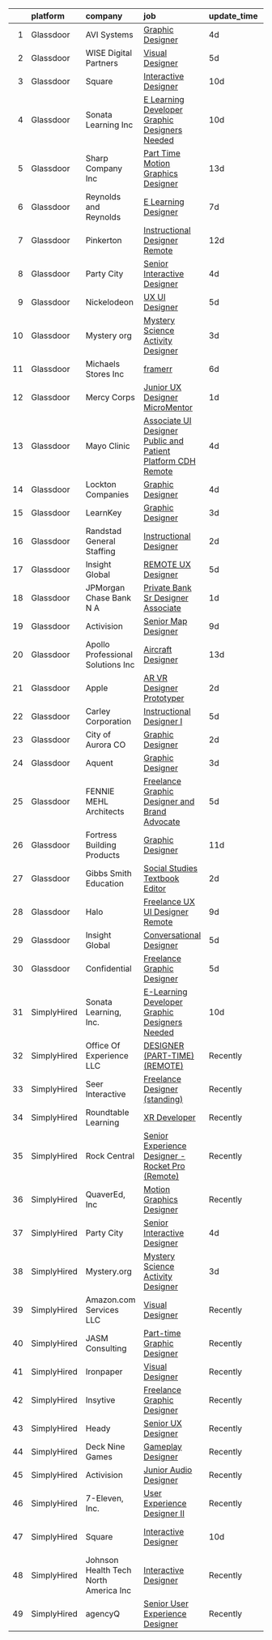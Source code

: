 

|    | platform    | company                               | job                                                                                                                                                                                                                                                                                                                                                                                                                                                                                                                                                                                                                                                                                                                                                                                                                                                                                                                                                                                                                                                                                                                                                                                                                                                                                                         | update_time   | location                |
|---:|:------------|:--------------------------------------|:------------------------------------------------------------------------------------------------------------------------------------------------------------------------------------------------------------------------------------------------------------------------------------------------------------------------------------------------------------------------------------------------------------------------------------------------------------------------------------------------------------------------------------------------------------------------------------------------------------------------------------------------------------------------------------------------------------------------------------------------------------------------------------------------------------------------------------------------------------------------------------------------------------------------------------------------------------------------------------------------------------------------------------------------------------------------------------------------------------------------------------------------------------------------------------------------------------------------------------------------------------------------------------------------------------|:--------------|:------------------------|
|  1 | Glassdoor   | AVI Systems                           | [Graphic Designer](https://www.glassdoor.com/partner/jobListing.htm?pos=125&ao=1136043&s=58&guid=0000018137c645eeb8632a0ae9c3869a&src=GD_JOB_AD&t=SR&vt=w&cs=1_b40a6cd0&cb=1654498150615&jobListingId=1007910419700&jrtk=3-0-1g4rschglr16a801-1g4rschh52cgv000-d030ec40bb1ca68d-)                                                                                                                                                                                                                                                                                                                                                                                                                                                                                                                                                                                                                                                                                                                                                                                                                                                                                                                                                                                                                           | 4d            | Remote                  |
|  2 | Glassdoor   | WISE Digital Partners                 | [Visual Designer](https://www.glassdoor.com/partner/jobListing.htm?pos=128&ao=1136043&s=58&guid=0000018137c645eeb8632a0ae9c3869a&src=GD_JOB_AD&t=SR&vt=w&ea=1&cs=1_04352a45&cb=1654498150615&jobListingId=1007905260768&jrtk=3-0-1g4rschglr16a801-1g4rschh52cgv000-3c37b858ffb069c6-)                                                                                                                                                                                                                                                                                                                                                                                                                                                                                                                                                                                                                                                                                                                                                                                                                                                                                                                                                                                                                       | 5d            | Remote                  |
|  3 | Glassdoor   | Square                                | [Interactive Designer](https://www.glassdoor.com/partner/jobListing.htm?pos=111&ao=1136043&s=58&guid=0000018137c645eeb8632a0ae9c3869a&src=GD_JOB_AD&t=SR&vt=w&cs=1_46321f2a&cb=1654498150610&jobListingId=1007896668853&jrtk=3-0-1g4rschglr16a801-1g4rschh52cgv000-40296323c81d9032-)                                                                                                                                                                                                                                                                                                                                                                                                                                                                                                                                                                                                                                                                                                                                                                                                                                                                                                                                                                                                                       | 10d           | Austin, TX              |
|  4 | Glassdoor   | Sonata Learning  Inc                  | [E Learning Developer Graphic Designers Needed](https://www.glassdoor.com/partner/jobListing.htm?pos=112&ao=1136043&s=58&guid=0000018137c645eeb8632a0ae9c3869a&src=GD_JOB_AD&t=SR&vt=w&ea=1&cs=1_2078718a&cb=1654498150611&jobListingId=1007894756360&jrtk=3-0-1g4rschglr16a801-1g4rschh52cgv000-3850526d8ceb3346-)                                                                                                                                                                                                                                                                                                                                                                                                                                                                                                                                                                                                                                                                                                                                                                                                                                                                                                                                                                                         | 10d           | Remote                  |
|  5 | Glassdoor   | Sharp   Company  Inc                  | [Part Time Motion Graphics Designer](https://www.glassdoor.com/partner/jobListing.htm?pos=120&ao=1136043&s=58&guid=0000018137c645eeb8632a0ae9c3869a&src=GD_JOB_AD&t=SR&vt=w&ea=1&cs=1_00756785&cb=1654498150614&jobListingId=1007885419273&jrtk=3-0-1g4rschglr16a801-1g4rschh52cgv000-3bbda6d6bc3b6c12-)                                                                                                                                                                                                                                                                                                                                                                                                                                                                                                                                                                                                                                                                                                                                                                                                                                                                                                                                                                                                    | 13d           | Remote                  |
|  6 | Glassdoor   | Reynolds and Reynolds                 | [E Learning Designer](https://www.glassdoor.com/partner/jobListing.htm?pos=113&ao=1136043&s=58&guid=0000018137c645eeb8632a0ae9c3869a&src=GD_JOB_AD&t=SR&vt=w&cs=1_6ac9f141&cb=1654498150611&jobListingId=1007900552330&jrtk=3-0-1g4rschglr16a801-1g4rschh52cgv000-e96f4445aee680da-)                                                                                                                                                                                                                                                                                                                                                                                                                                                                                                                                                                                                                                                                                                                                                                                                                                                                                                                                                                                                                        | 7d            | Houston, TX             |
|  7 | Glassdoor   | Pinkerton                             | [Instructional Designer  Remote ](https://www.glassdoor.com/partner/jobListing.htm?pos=104&ao=1110586&s=58&guid=0000018137c645eeb8632a0ae9c3869a&src=GD_JOB_AD&t=SR&vt=w&cs=1_ba796b36&cb=1654498150200&jobListingId=1007890718547&cpc=AC285F3A3ECA6BB0&jrtk=3-0-1g4rschglr16a801-1g4rschh52cgv000-fe6a22d033b9ac05--6NYlbfkN0DEMI6QzMzxi0DD_pMYXICmFoJq-H5LrGXX8bv2zgXFdjxvhNogYZCFzXGj-zNuDRxHoF_Bt1VYN52DVKsSQctlLdwDVnpBk5_SQbD2TLixuSQxH7xyGknGsrPFg1PUvYVwIuWl4RUqDBgmLUjoobMYFjODVUMlQwjFbAQC0nkIH71_QZ9DXD2uiQARXgSyx5G7SIIgC2F1AExDlL7CoDHxWOKre3cbhfi1mECI0WUWW2BbKmYrTyhmPcQ48pRawzsHGBrgPGdD5ANUcZIF0ToBQ1WRvZKsiRL7S028Zux-7_a3KGOPish7iOvNAyHaLHiWtiSqJ1pkukjDXqIFJ_mdRIsbBeF1ZpANQ-A8GE8nryN2DK1daGssuoQn90uu7T1aBAHQ5Yiy7TeNwpdgAkaMNVrtnoyNh3phKq1ffZ3avflx6ucr7H3HX7r6h1uyIA7w7M1AM3JMLCWyU2yDXIyRFJYGRYh9WBDEKrjGw9kX1DuvkdHd5g06X5hcoSeGk760sE-zksgm9fWezBjAbUizMHA4lsMMvTs%3D)                                                                                                                                                                                                                                                                                                                                                                                                         | 12d           | Remote                  |
|  8 | Glassdoor   | Party City                            | [Senior Interactive Designer](https://www.glassdoor.com/partner/jobListing.htm?pos=103&ao=1110586&s=58&guid=0000018137c645eeb8632a0ae9c3869a&src=GD_JOB_AD&t=SR&vt=w&ea=1&cs=1_ecb88ec6&cb=1654498150608&jobListingId=1007909529271&cpc=0C139D4CAD5A6DB2&jrtk=3-0-1g4rschglr16a801-1g4rschh52cgv000-8769dfc360d25208--6NYlbfkN0ALyhAUN4-rMnQis_n0DgkUvmAya-wWUdlU29uRgGT9KIzKCXIeS5itAw0GIAujaTy37iTorclyPI3vPqg1iZ9IXdL5ELBGGCW2AVh8eBw2QmaRPyAXe8ZiSbFo-Gs4IXN-8xSQhkPzltXA4JI3kcRoOU8Zbra8vcPgPYSRCbcID6KdafD0JdlSP0szyyZkvaTQ2-brgLzyQospbIuAAHtSYe_X6XEGyb1cWJNy8gm0oxVivgMVSmhrAvRhQlttQ4UyaOPecVp-w8yqUz-0B6dwOjQBVw2wmf6E3dooqBZz0LMchAJ-SqGG4JVi7hMJBwVQX9ggpwkQMd2UgAkIRDtHAjtVVw6FIaefy6WEZyW4mtS3Ke87pAwynXmv16RGQMCJGT8yKQ29jTSfszINuL6UwVHvYgWDjh2vt4pGNmiULz-TpjWsmOgtV20gaN12EvI0jaMFNLFD6c5bI7WdE2dIoriUoSBHP0jBwYJG2uoHInmfaY7WLV6i3ggmDDPnpq8FCvGPB33a9w%3D%3D)                                                                                                                                                                                                                                                                                                                                                                                                                          | 4d            | Remote                  |
|  9 | Glassdoor   | Nickelodeon                           | [UX UI Designer](https://www.glassdoor.com/partner/jobListing.htm?pos=119&ao=1136043&s=58&guid=0000018137c645eeb8632a0ae9c3869a&src=GD_JOB_AD&t=SR&vt=w&cs=1_d3f7ae86&cb=1654498150614&jobListingId=1007907625113&jrtk=3-0-1g4rschglr16a801-1g4rschh52cgv000-62681c61c7bc432c-)                                                                                                                                                                                                                                                                                                                                                                                                                                                                                                                                                                                                                                                                                                                                                                                                                                                                                                                                                                                                                             | 5d            | New York, NY            |
| 10 | Glassdoor   | Mystery org                           | [Mystery Science Activity Designer](https://www.glassdoor.com/partner/jobListing.htm?pos=114&ao=1136043&s=58&guid=0000018137c645eeb8632a0ae9c3869a&src=GD_JOB_AD&t=SR&vt=w&cs=1_cb5c513f&cb=1654498150611&jobListingId=1007914048856&jrtk=3-0-1g4rschglr16a801-1g4rschh52cgv000-bef984a7a551051b-)                                                                                                                                                                                                                                                                                                                                                                                                                                                                                                                                                                                                                                                                                                                                                                                                                                                                                                                                                                                                          | 3d            | Remote                  |
| 11 | Glassdoor   | Michaels Stores  Inc                  | [framerr](https://www.glassdoor.com/partner/jobListing.htm?pos=126&ao=1136043&s=58&guid=0000018137c645eeb8632a0ae9c3869a&src=GD_JOB_AD&t=SR&vt=w&cs=1_500bfc5a&cb=1654498150615&jobListingId=1007902141895&jrtk=3-0-1g4rschglr16a801-1g4rschh52cgv000-c3e0c7be592bd07d-)                                                                                                                                                                                                                                                                                                                                                                                                                                                                                                                                                                                                                                                                                                                                                                                                                                                                                                                                                                                                                                    | 6d            | Des Peres, MO           |
| 12 | Glassdoor   | Mercy Corps                           | [Junior UX Designer   MicroMentor](https://www.glassdoor.com/partner/jobListing.htm?pos=122&ao=1136043&s=58&guid=0000018137c645eeb8632a0ae9c3869a&src=GD_JOB_AD&t=SR&vt=w&cs=1_10f93e17&cb=1654498150614&jobListingId=1007917523268&jrtk=3-0-1g4rschglr16a801-1g4rschh52cgv000-5def564e075e7e9c-)                                                                                                                                                                                                                                                                                                                                                                                                                                                                                                                                                                                                                                                                                                                                                                                                                                                                                                                                                                                                           | 1d            | Portland, OR            |
| 13 | Glassdoor   | Mayo Clinic                           | [Associate UI Designer   Public and Patient Platform   CDH  Remote](https://www.glassdoor.com/partner/jobListing.htm?pos=118&ao=1136043&s=58&guid=0000018137c645eeb8632a0ae9c3869a&src=GD_JOB_AD&t=SR&vt=w&cs=1_89090392&cb=1654498150614&jobListingId=1007909631194&jrtk=3-0-1g4rschglr16a801-1g4rschh52cgv000-8092412370b23259-)                                                                                                                                                                                                                                                                                                                                                                                                                                                                                                                                                                                                                                                                                                                                                                                                                                                                                                                                                                          | 4d            | Rochester, MN           |
| 14 | Glassdoor   | Lockton Companies                     | [Graphic Designer](https://www.glassdoor.com/partner/jobListing.htm?pos=117&ao=1136043&s=58&guid=0000018137c645eeb8632a0ae9c3869a&src=GD_JOB_AD&t=SR&vt=w&ea=1&cs=1_08776e61&cb=1654498150613&jobListingId=1007910319555&jrtk=3-0-1g4rschglr16a801-1g4rschh52cgv000-08a905fe688eb72c-)                                                                                                                                                                                                                                                                                                                                                                                                                                                                                                                                                                                                                                                                                                                                                                                                                                                                                                                                                                                                                      | 4d            | Remote                  |
| 15 | Glassdoor   | LearnKey                              | [Graphic Designer](https://www.glassdoor.com/partner/jobListing.htm?pos=127&ao=1136043&s=58&guid=0000018137c645eeb8632a0ae9c3869a&src=GD_JOB_AD&t=SR&vt=w&ea=1&cs=1_b5b8cc14&cb=1654498150615&jobListingId=1007914139461&jrtk=3-0-1g4rschglr16a801-1g4rschh52cgv000-8a083b134e328858-)                                                                                                                                                                                                                                                                                                                                                                                                                                                                                                                                                                                                                                                                                                                                                                                                                                                                                                                                                                                                                      | 3d            | Remote                  |
| 16 | Glassdoor   | Randstad General Staffing             | [Instructional Designer](https://www.glassdoor.com/partner/jobListing.htm?pos=107&ao=1110586&s=58&guid=0000018137c645eeb8632a0ae9c3869a&src=GD_JOB_AD&t=SR&vt=w&ea=1&cs=1_7fe17f36&cb=1654498150609&jobListingId=1007917066812&cpc=8795CF9063CD573D&jrtk=3-0-1g4rschglr16a801-1g4rschh52cgv000-791437f29ce4b121--6NYlbfkN0BP0SNj5t90jkfF5SbRhYc-YYyKnIlIACqwosTKYtJiUOPFcGVraBBNH3PqNVaKMlPjSscG7ARDXxDSnlhlQTQquzaLdv3PkoUFxAWWXEns25B0dF3uL1SdPQDGzZeCRsggNFJ9zosbXUAV38aSrmwAwlf49YE46DIuyznBUx7H9xWQS9FmqrQ-HmfNPtDUMZWH7xJzK_vg0r-XMDawV7mOmLhLp-KclHPrF1xck6Fa_mXbpHG9kkGonUxUsCWNyD3NS7AVMbhfxCllVH_Mys3RAWKOyIUcX7Jlg_6D50OfMWVmdB8p8HCS2owUJbhSblewNxn0Xdtf_gwIdKS1_zYWxd6D9N7p83WH5UuTU9yXoVgH2Myvlxim0YIHxrJ8enrhNKGuZVBPw_FLWWRaZzUyzYdlen-OPVC7QyuTUwDy5xYI62XAM_YSPThvb-cHdB2GFrU8AFXFIdfHUFDThYjxC912CM91YvdnpoEEa8Ht1sBFvoQBsJ0L3luOWFejkRzX-vjad27VKijbQMen9G9xLGtWe75glEi0xLWT94dCMIsb9HNRN_-DCZaiOyPoHEdifiWqrFCCZ8AOQBNuqZBiIbfvDeJhC5k95tmC3QoViyYT1tbq26Jmltr902eUx5_uGb8i81s-NPNqlo8wP6ip)                                                                                                                                                                                                                                                                                           | 2d            | Remote                  |
| 17 | Glassdoor   | Insight Global                        | [REMOTE UX Designer](https://www.glassdoor.com/partner/jobListing.htm?pos=109&ao=1110586&s=58&guid=0000018137c645eeb8632a0ae9c3869a&src=GD_JOB_AD&t=SR&vt=w&ea=1&cs=1_6c40a6ef&cb=1654498150610&jobListingId=1007906319362&cpc=AC285F3A3ECA6BB0&jrtk=3-0-1g4rschglr16a801-1g4rschh52cgv000-77b5944694da72be--6NYlbfkN0BKkHZu3wF05EeDimN_p6sYpKCMArvwa95YdH7UpkaBCiPadoOw6FI3wGz6Ok-pEcump2Y7yI2DCQjC7ZBuL0VuP3kRPi4vfprgP0Lw_8LJ6K0krxHDKqSw90byP9qjWAm_442uY7C4RwjHQIaR7PdFCw43ml8Kj9sB5jmlAwxPN9CQreIxo-CO-77TbDMuHS-jupEflEDQl8p_plXlgC5G0-CJQSrYZLNyCtn5v-MSXdpo71Lkr2mdJAG_keHkmebLar7wbUkI40KhWMuxtWBSaKBlXNvWCqGv-lUXiXO5D6E2OuU-CIjva9Jr5y2hqSn8XLUKgYLOAabsQwKUIS0X3Rf0WbSxMTf03zdMl_VMn_ldbc-Kr3v2oroba0PhXL-xUMJdcNTv1kCW4sJsNhpwrJ53LNWHPyl8AJcpAWLgA5Q-wS3sRLH-Humr1MGAMGbdtPGKdFnatw88Rm75VZDrZJujC7EFsozrvrPE6kvTT186Aq_W2rkC75KiC3whUbM%3D)                                                                                                                                                                                                                                                                                                                                                                                                                                                 | 5d            | Remote                  |
| 18 | Glassdoor   | JPMorgan Chase Bank  N A              | [Private Bank   Sr  Designer   Associate](https://www.glassdoor.com/partner/jobListing.htm?pos=121&ao=1136043&s=58&guid=0000018137c645eeb8632a0ae9c3869a&src=GD_JOB_AD&t=SR&vt=w&cs=1_725aa62a&cb=1654498150614&jobListingId=1007917441383&jrtk=3-0-1g4rschglr16a801-1g4rschh52cgv000-617d0ebf1ab07acb-)                                                                                                                                                                                                                                                                                                                                                                                                                                                                                                                                                                                                                                                                                                                                                                                                                                                                                                                                                                                                    | 1d            | New York, NY            |
| 19 | Glassdoor   | Activision                            | [Senior Map Designer](https://www.glassdoor.com/partner/jobListing.htm?pos=129&ao=1136043&s=58&guid=0000018137c645eeb8632a0ae9c3869a&src=GD_JOB_AD&t=SR&vt=w&cs=1_dfaa4265&cb=1654498150615&jobListingId=1007899361225&jrtk=3-0-1g4rschglr16a801-1g4rschh52cgv000-62cd801ce6aac869-)                                                                                                                                                                                                                                                                                                                                                                                                                                                                                                                                                                                                                                                                                                                                                                                                                                                                                                                                                                                                                        | 9d            | Middleton, WI           |
| 20 | Glassdoor   | Apollo Professional Solutions  Inc    | [Aircraft Designer](https://www.glassdoor.com/partner/jobListing.htm?pos=110&ao=1110586&s=58&guid=0000018137c645eeb8632a0ae9c3869a&src=GD_JOB_AD&t=SR&vt=w&ea=1&cs=1_ee5b7456&cb=1654498150610&jobListingId=1007886528834&cpc=3BA4CE39D5B5DEF5&jrtk=3-0-1g4rschglr16a801-1g4rschh52cgv000-ccea20be80b1ef32--6NYlbfkN0CAhuD5_VJSGKds9a5niLzxiWOcN_E6D1JakCGF8i00d5ISuI-0-xh_cG2rFb0VvO96VOwKpVSePeZwHCjQCOk2MugsnqoGBZHPykrex9VnAuWaUbO6RpTIzPWRDzZGGZ1BEqzAul4G-EEGTcjuO8ibUbo4GGKs1mTzfOlA7Q5mihSB-3PHfrI-iedpEAzYfK9QrDxD0ZBdY4OW7bVjNy9qnQtLlGWu9QjBj_M8zxngFjJN7Sxr9R5WXrfKt-EEEtcS1O047r6F59IECh23_h0mUq3mG0HFiXyNMe3YW48f032108btmAC1S1b5sen34i7vevq3pAuaeC_9acRLwUFrr-rW2tLciPp8v0SW0gqH0Mranh8vQCGlYwFYiOii0pU0fkChm0f5N5D6zbkvbl2ZKdSyKhlQUmMfP6Ko5LTwjTQxGGzYndmJVj7beteSW0L0MgpY6W-ruU4QknunUQcs9qZ53dcYRvu1P5vfqscvxlVgNvAUrU8Okhuo76g927k%3D)                                                                                                                                                                                                                                                                                                                                                                                                                                                  | 13d           | Fort Walton Beach, FL   |
| 21 | Glassdoor   | Apple                                 | [AR VR Designer Prototyper](https://www.glassdoor.com/partner/jobListing.htm?pos=105&ao=1110586&s=58&guid=0000018137c645eeb8632a0ae9c3869a&src=GD_JOB_AD&t=SR&vt=w&cs=1_fb23acfe&cb=1654498150608&jobListingId=1007915319931&cpc=8795CF9063CD573D&jrtk=3-0-1g4rschglr16a801-1g4rschh52cgv000-3ab71ef260705a99--6NYlbfkN0BvKrLyj5gPmtZO9T8euul8TCxuuKNOtzRJOomxnwSEodTz2Bc-sPZl1dBMH13w-jOXIghhiOI1jqXEqqhhR5u8AT34w4vJJNKBHjKBOMGeD0EeJifCkhWKvhZJX_d1IXKG5z3abje4Gh49pnWEOSE9xqUeYZFY2orY4_P04wqXjADDjP_gHFHXDNGHTuX558fGadFXUeKdOQjl5IJ3XKN3cCtVQGQBwO88gdqAMZuiRUEEvNZ9tRuEpy1PPHqCrGGIMnUMbrxMQGFat8jN6A-xILTqYYdlN5qO1ahzTgUvqVYha0R_vwxkl_Z4reudbUoQ5dZfmpqpzv8pSy1eXG5NcK9tBl75E1gaA720HjZCIlZazi_f6A0_BD4tXOhYrTQIAAskHI_r8DCaBaBpsMlDZ6_SCKW2-s4FVFMRiAxhrgKZaF_D9OtL74hMCBoh00YH3bpADA2ZIFHylKEEJhvjcz7drVR1haDcPc9Fl5ckXarNM5WVoJSF0RNs36xr8Ti98Pff4KPYgGL6030QGpaaj-9qudRJOw4Aapp36cMiizBTpeRC4FgBbD-9O3Ub-3kOGgXZZa0GBhVVn4XmXiUg8nwS19qIQIHLMk_RhCIor9TYN2n5oOUhUiUPU-s3APyR_ChiupTATE8KBmdKXZMns6OgGxL2tO6ix_H-H_XCR6INtSPlbQ3SgV7xi1RqD5aXUGBnw3aI-7AM-TFZglxtJJ_jaCmUcTYplzmmM_czItYMQhcLrPakXrmX4kCMIta_N0QVFH4yTdK0iUuh9e9l5uFB0ZC_cbbq1CHO8KEEKEkC9PRJuZ0PzQybJq7qC9jrFl0b9rdr8bR0tPjciqUVUY-fr1z_CKjon7v50CtobCRKAdnYDfn93G0i8QzUhnS5rZBsA31Q0IUnk_b4GxM20MhZe5K5cWreTRATXxDsCA%3D%3D) | 2d            | Seattle, WA             |
| 22 | Glassdoor   | Carley Corporation                    | [Instructional Designer I](https://www.glassdoor.com/partner/jobListing.htm?pos=115&ao=1136043&s=58&guid=0000018137c645eeb8632a0ae9c3869a&src=GD_JOB_AD&t=SR&vt=w&cs=1_00dc2df8&cb=1654498150611&jobListingId=1007906196830&jrtk=3-0-1g4rschglr16a801-1g4rschh52cgv000-5935dd8c0b82d46b-)                                                                                                                                                                                                                                                                                                                                                                                                                                                                                                                                                                                                                                                                                                                                                                                                                                                                                                                                                                                                                   | 5d            | Remote                  |
| 23 | Glassdoor   | City of Aurora  CO                    | [Graphic Designer](https://www.glassdoor.com/partner/jobListing.htm?pos=123&ao=1136043&s=58&guid=0000018137c645eeb8632a0ae9c3869a&src=GD_JOB_AD&t=SR&vt=w&cs=1_495435dc&cb=1654498150614&jobListingId=1007916538187&jrtk=3-0-1g4rschglr16a801-1g4rschh52cgv000-7be276ce526d1837-)                                                                                                                                                                                                                                                                                                                                                                                                                                                                                                                                                                                                                                                                                                                                                                                                                                                                                                                                                                                                                           | 2d            | Aurora, CO              |
| 24 | Glassdoor   | Aquent                                | [Graphic Designer](https://www.glassdoor.com/partner/jobListing.htm?pos=106&ao=1110586&s=58&guid=0000018137c645eeb8632a0ae9c3869a&src=GD_JOB_AD&t=SR&vt=w&cs=1_bed34b5a&cb=1654498150608&jobListingId=1007913723414&cpc=3DB599BF2F4828F0&jrtk=3-0-1g4rschglr16a801-1g4rschh52cgv000-2a439be635ef1c4a--6NYlbfkN0DMrcEu7yrtATojKJA7cEzGQ3FdRGWLh0CZQInL4ECGI9gD0Wolx9R2v-Aex0-GK076c4u4wvKPf8HR1GWULyhEUo4Tlex082KQlMk_gIK9S-9HbFztSrw_uAEa7Kl8YIfOEZG_OiiRs9gg7JB_I-dRpAuFSIsmk6HciPlg0uhgK7oZl3RpioW7rcTilK795rBkOYGShKadWPJBgeN-vmDhHfau_z7JM9WmtyEmL3Ca3wbq8BhygTqqiFhkcDY8M94f2cmzW8kQXom76YVVdKNdtMSVUhtmsAp4reFYZxYdB1XcYxm3U8UwqIsKmxmRZM33Mxk0YE58zPQz3o5NxkTanZOnC9x-7ha_I67BYMd7Hbey0uj0E-ZPZeOrp79S51BvNbVD45OX2-Z1HrPMzZxtrDSBiPi5c7EVj6f0wOxDLoZQk-k4HTgI1rb0JxwmFpjFR_zkt63jjw%3D%3D)                                                                                                                                                                                                                                                                                                                                                                                                                                                                                                          | 3d            | Washington, DC          |
| 25 | Glassdoor   | FENNIE MEHL Architects                | [Freelance Graphic Designer and Brand Advocate](https://www.glassdoor.com/partner/jobListing.htm?pos=102&ao=1110586&s=58&guid=0000018137c645eeb8632a0ae9c3869a&src=GD_JOB_AD&t=SR&vt=w&ea=1&cs=1_d67b2211&cb=1654498150608&jobListingId=1007905966163&cpc=2CAED5C921A5F994&jrtk=3-0-1g4rschglr16a801-1g4rschh52cgv000-003ba351f1dcb63e--6NYlbfkN0BG1QWpzEe2U3QA6Vqi_sjmYLnL8UwDHOnvXMvQ4BPtGbvMljWF5gVU5_RMG5pVvERma6uIN-MpxqkUhFukZ4vNRes7jdVyWOADuawNGmeBJnAqSCDmmO39KoweiRYWQT4BEB8Htc9ANfSiAJIK1VkPXbz5mYM_WZfjaoddtL36X0oZjMoqadeuX_9C8PqgiiV0nCUr6HO7_tkqQ8KHlvREC68rPoyw8oY7fKDUOvo0FM0MUtQeSMAsqXlKKAcIeqfWJEuD2WJOqMJDk6xqhpjsQ_sJx0qpao7Kfkqt3svXWIwDGH00BQxEE3f00lN1mrgsAY67db5Jp6m9Dfehl3Bcs34tomopYEtVHDG3yix_MFqb74NJqfZiEZ3Kl-fnji4rlmwRSz2Flx-uhS5y4M627nkisyHQq65bAgkxMytBJUeW1cebPOP_u3_3OqlF19WCNdhQbkb3sBWHzDnle7yRo1ODmPzPs4xT9zP_sXtxMfybe7qIgstnTk_9tmAzV9E%3D)                                                                                                                                                                                                                                                                                                                                                                                                                      | 5d            | Remote                  |
| 26 | Glassdoor   | Fortress Building Products            | [Graphic Designer](https://www.glassdoor.com/partner/jobListing.htm?pos=124&ao=1136043&s=58&guid=0000018137c645eeb8632a0ae9c3869a&src=GD_JOB_AD&t=SR&vt=w&cs=1_952768cd&cb=1654498150614&jobListingId=1007892620368&jrtk=3-0-1g4rschglr16a801-1g4rschh52cgv000-ee46695a8071d69c-)                                                                                                                                                                                                                                                                                                                                                                                                                                                                                                                                                                                                                                                                                                                                                                                                                                                                                                                                                                                                                           | 11d           | Garland, TX             |
| 27 | Glassdoor   | Gibbs Smith Education                 | [Social Studies Textbook Editor](https://www.glassdoor.com/partner/jobListing.htm?pos=130&ao=1136043&s=58&guid=0000018137c645eeb8632a0ae9c3869a&src=GD_JOB_AD&t=SR&vt=w&ea=1&cs=1_505d4fcd&cb=1654498150616&jobListingId=1007916021177&jrtk=3-0-1g4rschglr16a801-1g4rschh52cgv000-d2bb91bff4c7c8d4-)                                                                                                                                                                                                                                                                                                                                                                                                                                                                                                                                                                                                                                                                                                                                                                                                                                                                                                                                                                                                        | 2d            | Remote                  |
| 28 | Glassdoor   | Halo                                  | [Freelance UX UI Designer  Remote ](https://www.glassdoor.com/partner/jobListing.htm?pos=116&ao=1136043&s=58&guid=0000018137c645eeb8632a0ae9c3869a&src=GD_JOB_AD&t=SR&vt=w&cs=1_7ebee6d0&cb=1654498150611&jobListingId=1007898771732&jrtk=3-0-1g4rschglr16a801-1g4rschh52cgv000-aff68833c903062d-)                                                                                                                                                                                                                                                                                                                                                                                                                                                                                                                                                                                                                                                                                                                                                                                                                                                                                                                                                                                                          | 9d            | Remote                  |
| 29 | Glassdoor   | Insight Global                        | [Conversational Designer](https://www.glassdoor.com/partner/jobListing.htm?pos=108&ao=1110586&s=58&guid=0000018137c645eeb8632a0ae9c3869a&src=GD_JOB_AD&t=SR&vt=w&ea=1&cs=1_55362667&cb=1654498150610&jobListingId=1007906260878&cpc=AC285F3A3ECA6BB0&jrtk=3-0-1g4rschglr16a801-1g4rschh52cgv000-56a5fb67762dbe2d--6NYlbfkN0BKkHZu3wF05EeDimN_p6sYpKCMArvwa95YdH7UpkaBCiPadoOw6FI3wGz6Ok-pEcvG-VNxKzu92EQKvOd7yAuQCbagbus3vzKwzBGF-PIfvqBmRFg7AhhC_v-r-6GrSFeaJIXixPl99vjKVFkUk15m5sXVPti_IZxJNSG6P9eZ77Ay5nUrMa1RJg2KFrbc2Z5ut_oZ44gd1oBzkdYP1Nid708df66wKzRtY34cns0vvLV-EGeXj091PNx9D5POaUbaQlPkUWIRT6Q4EgxfsHCkD01w0f1z3adFkqZkDaCpbV5_VJ06Di1dgo5MwrIuIFwlq4gwKF8MFYiWh_B-gPOCGr3lDC3KSveGsZTubS7GSdXap1Ut2IVX7MkVtT84YRsIpPQIxPwxsXiUHAeD1pac7dnmboC98RMYGWh2Tk8U2pbDPViUo1WvOvJVVHG-bCAa4AqD8uoh5i3wUsuNH8EO_hB23M4rOPq2r1yXtqagOR0FPuzxO5aS4PJp1AqKf0Vv1QImbsznNg%3D%3D)                                                                                                                                                                                                                                                                                                                                                                                                                              | 5d            | Remote                  |
| 30 | Glassdoor   | Confidential                          | [Freelance Graphic Designer](https://www.glassdoor.com/partner/jobListing.htm?pos=101&ao=1110586&s=58&guid=0000018137c645eeb8632a0ae9c3869a&src=GD_JOB_AD&t=SR&vt=w&ea=1&cs=1_2b385ac5&cb=1654498150608&jobListingId=1007907463958&cpc=9908D8D4413DBB8A&jrtk=3-0-1g4rschglr16a801-1g4rschh52cgv000-aa998eb2b6ff81f1--6NYlbfkN0AXmc0ozA-ng38EaH65ErDf9X50qwqtw0EVv_aWSftMb4XYgkFokbHaBTL4PC5j-dByB5D07M8KP08yY-yhkVOnSMav7WhqH6rF2ddrUKfninvf5CXgjVsSNwUCdOhuHss6vcsobFZm4LAk56zy_uh_8ht9OuX6D7z3LeuEWOhmKnV_d9Z7aP8L6Xij2sw1D5Krj3Iz0VD10sp_Wf5vQHgz872sK41l-DkzTBBXpWzzUGT-dU7DyZTrjrT4Dk_4nugrrJYu20i-_On9nQA5A0qj-cIJ6j0kdtGFTjKo_liEuT7hH-lUVSeMapbWLQwcN_jcvWQZqHSzz2XF9t9yhGNowKkl101Boys0Umxy_eLsIa2RTCLdmWFtSUfcl4q5l9UG_EF_0KOepdwk0ry9q-l1KX5vK8pNK1SG333mZH8rxx6PSWhMjtRRfpUZkr58C7bcgoqjmo0DKs0P5ZOwgk7wTBqYnDroZ3dInZENh5jT_R-PyNFPbMGb8cMrO7GtOK4%3D)                                                                                                                                                                                                                                                                                                                                                                                                                                         | 5d            | Remote                  |
| 31 | SimplyHired | Sonata Learning, Inc.                 | [E-Learning Developer Graphic Designers Needed](https://www.simplyhired.com/job/TeOp_OrT6WJHKtS9nJO2bEVOdUxqEykGbF3qqn-283MwEQytUgS1IA?q=interactive+designer)                                                                                                                                                                                                                                                                                                                                                                                                                                                                                                                                                                                                                                                                                                                                                                                                                                                                                                                                                                                                                                                                                                                                              | 10d           | Remote                  |
| 32 | SimplyHired | Office Of Experience LLC              | [DESIGNER (PART-TIME) (REMOTE)](https://www.simplyhired.com/job/yUtNm7aP5k7lf3a27Q4KIbyvuM9A7WQE2tgKPjPrP4xRwKfFS33ECw?q=interactive+designer)                                                                                                                                                                                                                                                                                                                                                                                                                                                                                                                                                                                                                                                                                                                                                                                                                                                                                                                                                                                                                                                                                                                                                              | Recently      | Chicago, IL             |
| 33 | SimplyHired | Seer Interactive                      | [Freelance Designer (standing)](https://www.simplyhired.com/job/OMrLjGqiVjB4HSOHNcPsGMBE7asrChjuptiioyzCf3fMQCzg3HR7Qw?q=interactive+designer)                                                                                                                                                                                                                                                                                                                                                                                                                                                                                                                                                                                                                                                                                                                                                                                                                                                                                                                                                                                                                                                                                                                                                              | Recently      | Remote +1 location      |
| 34 | SimplyHired | Roundtable Learning                   | [XR Developer](https://www.simplyhired.com/job/qvFIadB82qmPKcwbS-Su0yZRi4ORLl-D343HzeTnEbsndyKhfpbK4Q?q=interactive+designer)                                                                                                                                                                                                                                                                                                                                                                                                                                                                                                                                                                                                                                                                                                                                                                                                                                                                                                                                                                                                                                                                                                                                                                               | Recently      | Chagrin Falls, OH       |
| 35 | SimplyHired | Rock Central                          | [Senior Experience Designer - Rocket Pro (Remote)](https://www.simplyhired.com/job/WFOQFrw2mphynW-NsIpy91iE8xWR5Lm0fNy65Uhq_2M__KiA2xz0ow?q=interactive+designer)                                                                                                                                                                                                                                                                                                                                                                                                                                                                                                                                                                                                                                                                                                                                                                                                                                                                                                                                                                                                                                                                                                                                           | Recently      | Detroit, MI             |
| 36 | SimplyHired | QuaverEd, Inc                         | [Motion Graphics Designer](https://www.simplyhired.com/job/YYdbmJvU_u5i-T0tvUrCXavp-stE3yvfTAMXPMvOM-p9AZPbsS4oGw?q=interactive+designer)                                                                                                                                                                                                                                                                                                                                                                                                                                                                                                                                                                                                                                                                                                                                                                                                                                                                                                                                                                                                                                                                                                                                                                   | Recently      | Nashville, TN           |
| 37 | SimplyHired | Party City                            | [Senior Interactive Designer](https://www.simplyhired.com/job/UzwM2xMu075-3zZfj99x_VjNLzxp2oLDQe6QXzHUQrKnyYM27iBkkQ?q=interactive+designer)                                                                                                                                                                                                                                                                                                                                                                                                                                                                                                                                                                                                                                                                                                                                                                                                                                                                                                                                                                                                                                                                                                                                                                | 4d            | Remote                  |
| 38 | SimplyHired | Mystery.org                           | [Mystery Science Activity Designer](https://www.simplyhired.com/job/kuEItjfIgh-eycejQeQSzZ6qrrAGBmkH5GklFoGz22_dm5l6_EodYA?q=interactive+designer)                                                                                                                                                                                                                                                                                                                                                                                                                                                                                                                                                                                                                                                                                                                                                                                                                                                                                                                                                                                                                                                                                                                                                          | 3d            | Remote                  |
| 39 | SimplyHired | Amazon.com Services LLC               | [Visual Designer](https://www.simplyhired.com/job/07csdT2C5wUC0BjRkvFLfN-A2TKuc9tkdRnFlCKVrN7nw2oJdE55kw?q=interactive+designer)                                                                                                                                                                                                                                                                                                                                                                                                                                                                                                                                                                                                                                                                                                                                                                                                                                                                                                                                                                                                                                                                                                                                                                            | Recently      | Remote +1 location      |
| 40 | SimplyHired | JASM Consulting                       | [Part-time Graphic Designer](https://www.simplyhired.com/job/hYscH_2gRPxg6QfUcpscVkFLmUMxtcqkG61NQRya9wB7OS7Ke2ysDg?q=interactive+designer)                                                                                                                                                                                                                                                                                                                                                                                                                                                                                                                                                                                                                                                                                                                                                                                                                                                                                                                                                                                                                                                                                                                                                                 | Recently      | Ocean City, NJ          |
| 41 | SimplyHired | Ironpaper                             | [Visual Designer](https://www.simplyhired.com/job/1SkM6x3r4U5o5UTjKxdqvY-PSaFYbXUh9GChbhyI6oRMh9OnvH66vA?q=interactive+designer)                                                                                                                                                                                                                                                                                                                                                                                                                                                                                                                                                                                                                                                                                                                                                                                                                                                                                                                                                                                                                                                                                                                                                                            | Recently      | Remote                  |
| 42 | SimplyHired | Insytive                              | [Freelance Graphic Designer](https://www.simplyhired.com/job/n0OripE-PckRlxkJxrOE2mEr9j9h1x-nkx2-OiK6HDT9Q0R3h3_aNw?q=interactive+designer)                                                                                                                                                                                                                                                                                                                                                                                                                                                                                                                                                                                                                                                                                                                                                                                                                                                                                                                                                                                                                                                                                                                                                                 | Recently      | Remote                  |
| 43 | SimplyHired | Heady                                 | [Senior UX Designer](https://www.simplyhired.com/job/0Tt6vPHX7vZ9rSBz_30W0zuKM8I_NTJyx8LIKpsgyj5fKXvoNZbs-w?q=interactive+designer)                                                                                                                                                                                                                                                                                                                                                                                                                                                                                                                                                                                                                                                                                                                                                                                                                                                                                                                                                                                                                                                                                                                                                                         | Recently      | Brooklyn, NY            |
| 44 | SimplyHired | Deck Nine Games                       | [Gameplay Designer](https://www.simplyhired.com/job/3xn6STJLznIaP79iblMcTLe3aZBA0lnz0P2TanfoL__kMNS81ypOJg?q=interactive+designer)                                                                                                                                                                                                                                                                                                                                                                                                                                                                                                                                                                                                                                                                                                                                                                                                                                                                                                                                                                                                                                                                                                                                                                          | Recently      | Remote                  |
| 45 | SimplyHired | Activision                            | [Junior Audio Designer](https://www.simplyhired.com/job/d60IhH52Y6PbGTv2VkUHJ4cns-7ArSPo80W2OdMTLf19LGBTRW0qYQ?q=interactive+designer)                                                                                                                                                                                                                                                                                                                                                                                                                                                                                                                                                                                                                                                                                                                                                                                                                                                                                                                                                                                                                                                                                                                                                                      | Recently      | Middleton, WI           |
| 46 | SimplyHired | 7-Eleven, Inc.                        | [User Experience Designer II](https://www.simplyhired.com/job/KqXvTyS1P4tNBijJ1mnyZA1p2JhojehdwJj5EvcSX8xAVOET4zeiEw?q=interactive+designer)                                                                                                                                                                                                                                                                                                                                                                                                                                                                                                                                                                                                                                                                                                                                                                                                                                                                                                                                                                                                                                                                                                                                                                | Recently      | Irving, TX              |
| 47 | SimplyHired | Square                                | [Interactive Designer](https://www.simplyhired.com/job/Sszf5ZdAf3S91JxjST2RtXfVjdoLjIAgOwQ2J22l1kHy9jnDPff1fg?q=interactive+designer)                                                                                                                                                                                                                                                                                                                                                                                                                                                                                                                                                                                                                                                                                                                                                                                                                                                                                                                                                                                                                                                                                                                                                                       | 10d           | Austin, TX +4 locations |
| 48 | SimplyHired | Johnson Health Tech North America Inc | [Interactive Designer](https://www.simplyhired.com/job/A9f942aI6ZY1QrXHe6XU7r3_L6pI5_P_hufpqV-Bw2R0lFtI3MlUqg?q=interactive+designer)                                                                                                                                                                                                                                                                                                                                                                                                                                                                                                                                                                                                                                                                                                                                                                                                                                                                                                                                                                                                                                                                                                                                                                       | Recently      | Cottage Grove, WI       |
| 49 | SimplyHired | agencyQ                               | [Senior User Experience Designer](https://www.simplyhired.com/job/cIDtvicOoH53aMYEP0Ljm-akwv5PTKqGSpFWDKdyocaD4666RjrRkA?q=interactive+designer)                                                                                                                                                                                                                                                                                                                                                                                                                                                                                                                                                                                                                                                                                                                                                                                                                                                                                                                                                                                                                                                                                                                                                            | Recently      | Bethesda, MD            |